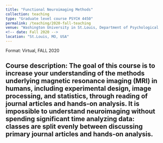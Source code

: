 ```yaml
---
title: "Functional Neuroimaging Methods"
collection: teaching
type: "Graduate level course PSYCH 4450"
permalink: /teaching/2020-fall-teaching
venue: "Washington University in St.Louis, Department of Psychological and Brain Sciences"
<!-- date: Fall 2020 -->
location: "St.Louis, MO, USA"
---
```

Format: Virtual, FALL 2020

Course description: The goal of this course is to increase your understanding of the methods underlying magnetic resonance imaging (MRI) in humans, including experimental design, image processing, and statistics, through reading of journal articles and hands-on analysis. It is impossible to understand neuroimaging without spending significant time analyzing data: classes are split evenly between discussing primary journal articles and hands-on analysis. 
---

<!-- This is a description of a teaching experience. You can use markdown like any other post.

Heading 1
======

Heading 2
======

Heading 3
====== -->
